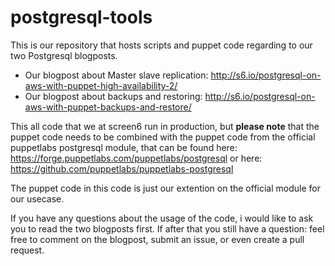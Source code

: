 postgresql-tools
==========

This is our repository that hosts scripts and puppet code regarding to our two Postgresql blogposts.
- Our blogpost about Master slave replication: http://s6.io/postgresql-on-aws-with-puppet-high-availability-2/
- Our blogpost about backups and restoring: http://s6.io/postgresql-on-aws-with-puppet-backups-and-restore/

This all code that we at screen6 run in production, but **please note** that the puppet code needs to be combined with the puppet code from the official puppetlabs postgresql module, that can be found here: https://forge.puppetlabs.com/puppetlabs/postgresql or here: https://github.com/puppetlabs/puppetlabs-postgresql

The puppet code in this code is just our extention on the official module for our usecase.

If you have any questions about the usage of the code, i would like to ask you to read the two blogposts first. If after that you still have a question: feel free to comment on the blogpost, submit an issue, or even create a pull request.
